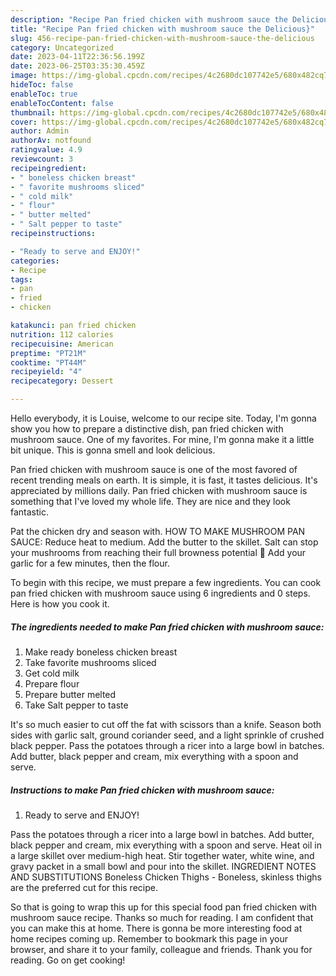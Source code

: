 ```yaml
---
description: "Recipe Pan fried chicken with mushroom sauce the Delicious}"
title: "Recipe Pan fried chicken with mushroom sauce the Delicious}"
slug: 456-recipe-pan-fried-chicken-with-mushroom-sauce-the-delicious
category: Uncategorized
date: 2023-04-11T22:36:56.199Z
date: 2023-06-25T03:35:30.459Z
image: https://img-global.cpcdn.com/recipes/4c2680dc107742e5/680x482cq70/pan-fried-chicken-with-mushroom-sauce-recipe-main-photo.jpg
hideToc: false
enableToc: true
enableTocContent: false
thumbnail: https://img-global.cpcdn.com/recipes/4c2680dc107742e5/680x482cq70/pan-fried-chicken-with-mushroom-sauce-recipe-main-photo.jpg
cover: https://img-global.cpcdn.com/recipes/4c2680dc107742e5/680x482cq70/pan-fried-chicken-with-mushroom-sauce-recipe-main-photo.jpg
author: Admin
authorAv: notfound
ratingvalue: 4.9
reviewcount: 3
recipeingredient:
- " boneless chicken breast"
- " favorite mushrooms sliced"
- " cold milk"
- " flour"
- " butter melted"
- " Salt pepper to taste"
recipeinstructions:

- "Ready to serve and ENJOY!"
categories:
- Recipe
tags:
- pan
- fried
- chicken

katakunci: pan fried chicken 
nutrition: 112 calories
recipecuisine: American
preptime: "PT21M"
cooktime: "PT44M"
recipeyield: "4"
recipecategory: Dessert

---
```



Hello everybody, it is Louise, welcome to our recipe site. Today, I'm gonna show you how to prepare a distinctive dish, pan fried chicken with mushroom sauce. One of my favorites. For mine, I'm gonna make it a little bit unique. This is gonna smell and look delicious.

Pan fried chicken with mushroom sauce is one of the most favored of recent trending meals on earth. It is simple, it is fast, it tastes delicious. It's appreciated by millions daily. Pan fried chicken with mushroom sauce is something that I've loved my whole life. They are nice and they look fantastic.

Pat the chicken dry and season with. HOW TO MAKE MUSHROOM PAN SAUCE: Reduce heat to medium. Add the butter to the skillet. Salt can stop your mushrooms from reaching their full browness potential 🙂 Add your garlic for a few minutes, then the flour.


To begin with this recipe, we must prepare a few ingredients. You can cook pan fried chicken with mushroom sauce using 6 ingredients and 0 steps. Here is how you cook it.

<!--inarticleads1-->

##### The ingredients needed to make Pan fried chicken with mushroom sauce:

1. Make ready  boneless chicken breast
1. Take  favorite mushrooms sliced
1. Get  cold milk
1. Prepare  flour
1. Prepare  butter melted
1. Take  Salt pepper to taste


It&#39;s so much easier to cut off the fat with scissors than a knife. Season both sides with garlic salt, ground coriander seed, and a light sprinkle of crushed black pepper. Pass the potatoes through a ricer into a large bowl in batches. Add butter, black pepper and cream, mix everything with a spoon and serve. 

<!--inarticleads2-->

##### Instructions to make Pan fried chicken with mushroom sauce:


1. Ready to serve and ENJOY!

Pass the potatoes through a ricer into a large bowl in batches. Add butter, black pepper and cream, mix everything with a spoon and serve. Heat oil in a large skillet over medium-high heat. Stir together water, white wine, and gravy packet in a small bowl and pour into the skillet. INGREDIENT NOTES AND SUBSTITUTIONS Boneless Chicken Thighs - Boneless, skinless thighs are the preferred cut for this recipe. 

So that is going to wrap this up for this special food pan fried chicken with mushroom sauce recipe. Thanks so much for reading. I am confident that you can make this at home. There is gonna be more interesting food at home recipes coming up. Remember to bookmark this page in your browser, and share it to your family, colleague and friends. Thank you for reading. Go on get cooking!
